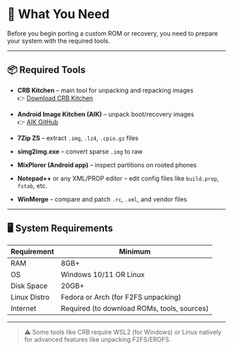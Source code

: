 # 🧰 What You Need

Before you begin porting a custom ROM or recovery, you need to prepare your system with the required tools.

---

## 📦 Required Tools

- **CRB Kitchen** – main tool for unpacking and repacking images  
  👉 [Download CRB Kitchen](https://forum.xda-developers.com/t/kitchen-windows-tool-crb-v3-2-5.3947779/)

- **Android Image Kitchen (AIK)** – unpack boot/recovery images  
  👉 [AIK GitHub](https://github.com/osm0sis/AIK-Linux)

- **7Zip ZS** – extract `.img`, `.lz4`, `.cpio.gz` files

- **simg2img.exe** – convert sparse `.img` to raw

- **MixPlorer (Android app)** – inspect partitions on rooted phones

- **Notepad++** or any XML/PROP editor – edit config files like `build.prop`, `fstab`, etc.

- **WinMerge** – compare and patch `.rc`, `.xml`, and vendor files

---

## 🖥️ System Requirements

| Requirement     | Minimum          |
|-----------------|------------------|
| RAM             | 8GB+             |
| OS              | Windows 10/11 OR Linux |
| Disk Space      | 20GB+            |
| Linux Distro    | Fedora or Arch (for F2FS unpacking) |
| Internet        | Required (to download ROMs, tools, sources) |

---

> ⚠️ Some tools like CRB require WSL2 (for Windows) or Linux natively for advanced features like unpacking F2FS/EROFS.
